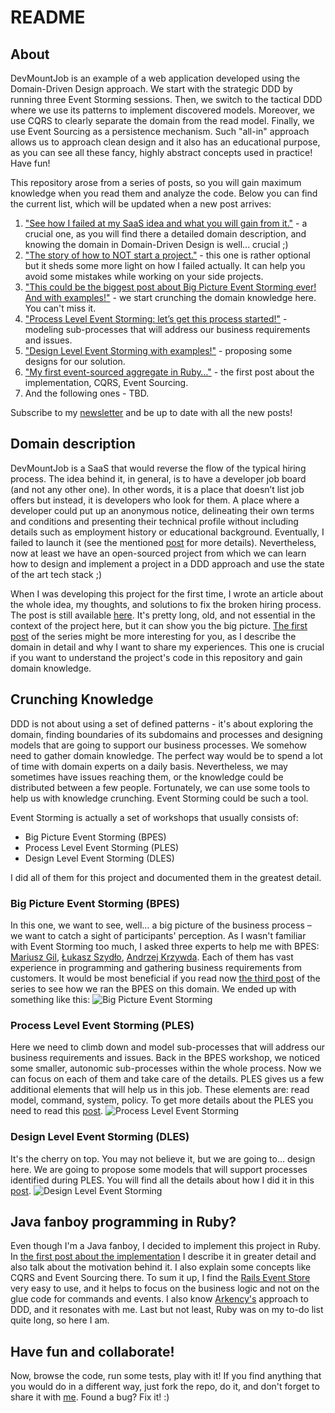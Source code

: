 # README

## About
DevMountJob is an example of a web application developed using the Domain-Driven Design approach. We start with the 
strategic DDD by running three Event Storming sessions. Then, we switch to the tactical DDD where we use its patterns to 
implement discovered models. Moreover, we use CQRS to clearly separate  the domain from the read model. Finally, 
we use Event Sourcing as a persistence mechanism. Such  "all-in" approach allows us to approach clean design and it also has an 
educational purpose, as  you can see all these fancy, highly abstract concepts used in practice! Have fun!

This repository arose from a series of posts, so you will gain maximum knowledge when you read them and analyze the code. 
Below you can find the current list, which will be updated when a new post arrives:
1. ["See how I failed at my SaaS idea and what you will gain from it."](https://mrpicky.dev/see-how-i-failed-at-my-saas-idea-and-what-you-will-gain-from-it/) - a crucial one, as you will find there a detailed domain description, and knowing the domain in Domain-Driven Design is well... crucial ;)
2. ["The story of how to NOT start a project."](https://mrpicky.dev/the-story-of-how-to-not-start-a-project/) - this one is rather optional but it sheds  some more light on how I failed actually. It can help you avoid some mistakes while working on your side projects. 
3. ["This could be the biggest post about Big Picture Event Storming ever! And with examples!"](https://mrpicky.dev/this-could-be-the-biggest-post-about-big-picture-event-storming-ever-and-with-examples/) - we start crunching the domain knowledge here. You can't miss it.  
4. ["Process Level Event Storming: let’s get this process started!"](https://mrpicky.dev/process-level-event-storming-lets-get-this-process-started/) - modeling sub-processes that will address our business requirements and issues.
5. ["Design Level Event Storming with examples!"](https://mrpicky.dev/design-level-event-storming-with-examples/) - proposing some designs for our solution.
6. ["My first event-sourced aggregate in Ruby…"](https://mrpicky.dev/my-first-event-sourced-aggregate-in-ruby/) - the first post about the implementation, CQRS, Event Sourcing.
7. And the following  ones - TBD.

Subscribe to my [newsletter](https://mrpicky.dev/loot/) and be up to date with all the new posts!

## Domain description
DevMountJob is a SaaS that would reverse the flow of the typical hiring process. The idea behind it, in general, is to 
have a developer job board (and not any other one). In other words, it is a place that doesn’t list job offers but 
instead, it is developers who look for them. A place where a developer could put up an anonymous notice, delineating their own 
terms and conditions and presenting their technical profile without including details such as employment history or educational 
background. Eventually, I failed to launch it (see the mentioned [post](https://mrpicky.dev/the-story-of-how-to-not-start-a-project/) for more details). 
Nevertheless, now at least we have an open-sourced project from which we can learn how to design and implement a project in 
a DDD approach and use the state of the art tech stack ;)

When I was developing this project for the first time, I wrote an article about the whole idea, my thoughts, and 
solutions to fix the broken hiring process. The post is still available 
[here](https://medium.com/@StolarczykT/lets-turn-the-dev-hiring-process-upside-down-62620a3f5c7c).
It's pretty long, old, and not essential in the context of the project here, but it can show you the big picture. 
[The first post](https://mrpicky.dev/see-how-i-failed-at-my-saas-idea-and-what-you-will-gain-from-it/)
of the series might be more interesting for you, as I describe the domain in detail and why I want to share my experiences. This one is crucial if 
you want to understand the project's code in this repository and gain domain knowledge.

## Crunching Knowledge
DDD is not about using a set of defined patterns - it's about exploring the domain, finding boundaries of its 
subdomains and processes and designing models that are going to support our business processes. We somehow 
need to gather domain knowledge. The perfect way would be to spend a lot of time with domain experts on a daily basis. 
Nevertheless, we may sometimes have issues reaching them, or the knowledge could be distributed between a few people. 
Fortunately, we can use some tools to help us with knowledge crunching. Event Storming could be such a tool.

Event Storming is actually a set of workshops that usually consists of:
- Big Picture Event Storming (BPES)
- Process Level Event Storming (PLES)
- Design Level Event Storming (DLES)

I did all of them for this project and documented them in the greatest detail.

### Big Picture Event Storming (BPES)
In this one, we want to see, well… a big picture of the business process – we want to catch a sight of participants' 
perception. As I wasn't familiar with Event Storming too much, I asked three experts to help me with BPES: [Mariusz Gil](https://twitter.com/mariuszgil), 
[Łukasz Szydło](https://twitter.com/lszydlo), [Andrzej Krzywda](https://twitter.com/andrzejkrzywda). Each of them has 
vast  experience in programming and gathering business requirements from customers. 
It would be most beneficial if you read now [the third post](https://mrpicky.dev/this-could-be-the-biggest-post-about-big-picture-event-storming-ever-and-with-examples/)
of the series to see how we ran the BPES on this domain.
We ended up with something like this:
![Big Picture Event Storming](https://mrpicky.dev/wp-content/uploads/2021/04/BPES_02_timeline-scaled.jpg)

### Process Level Event Storming (PLES)
Here we need to climb down and model sub-processes that will address our business requirements and issues. 
Back in the BPES workshop, we noticed some smaller, autonomic sub-processes within the whole process. Now we can 
focus on each of them and take care of the details. PLES gives us a few additional elements that will help us in this job. 
These elements are: read model, command, system, policy. 
To get more details about the PLES you need to read this [post](https://mrpicky.dev/process-level-event-storming-lets-get-this-process-started/).
![Process Level Event Storming](https://mrpicky.dev/wp-content/uploads/2021/11/PL-preparation.jpg)

### Design Level Event Storming (DLES)
It's the cherry on top. You may not believe it, but we are going to... design here. We are going to propose some models 
that will support processes identified during PLES. You will find all the details about how I did it in 
this [post](https://mrpicky.dev/design-level-event-storming-with-examples/).
![Design Level Event Storming](https://mrpicky.dev/wp-content/uploads/2021/12/DLES-preparation_v2-scaled.jpg)

## Java fanboy programming in Ruby?
Even though I'm a Java fanboy, I decided to implement this project in Ruby. In [the first post about 
the implementation](https://mrpicky.dev/my-first-event-sourced-aggregate-in-ruby/) I describe it in greater detail and 
also talk about the motivation behind it. I also explain some concepts like CQRS and Event Sourcing there. 
To sum it up, I find the [Rails Event Store](https://railseventstore.org/) very easy to use, and it helps to focus on 
the business logic and not on the glue code for commands and events. I also know [Arkency's](https://arkency.com/)
approach to DDD, and it resonates with me. Last but not least, Ruby was on my to-do list quite long, so here I am.

## Have fun and collaborate!
Now, browse the code, run some tests, play with it! If you find anything that you would do in a different way, just fork
the repo, do it, and don't forget to share it with [me](https://twitter.com/StolarczykT). Found a bug? Fix it! :)